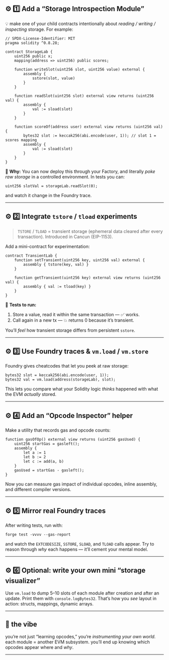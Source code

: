 ## ⚙️ 1️⃣ Add a “Storage Introspection Module”

💡 make one of your child contracts intentionally about _reading / writing / inspecting_ storage.
For example:

```solidity
// SPDX-License-Identifier: MIT
pragma solidity ^0.8.28;

contract StorageLab {
    uint256 public x;
    mapping(address => uint256) public scores;

    function writeSlot(uint256 slot, uint256 value) external {
        assembly {
            sstore(slot, value)
        }
    }

    function readSlot(uint256 slot) external view returns (uint256 val) {
        assembly {
            val := sload(slot)
        }
    }

    function scoreOf(address user) external view returns (uint256 val) {
        bytes32 slot := keccak256(abi.encode(user, 1)); // slot 1 = scores mapping
        assembly {
            val := sload(slot)
        }
    }
}
```

🎯 **Why:**
You can now deploy this through your Factory, and literally _poke raw storage_ in a controlled environment.
In tests you can:

```solidity
uint256 slotVal = storageLab.readSlot(0);
```

and watch it change in the Foundry trace.

---

## ⚙️ 2️⃣ Integrate `tstore` / `tload` experiments

> `TSTORE` / `TLOAD` = transient storage (ephemeral data cleared after every transaction).
> Introduced in Cancun (EIP-1153).

Add a mini-contract for experimentation:

```solidity
contract TransientLab {
    function setTransient(uint256 key, uint256 val) external {
        assembly { tstore(key, val) }
    }

    function getTransient(uint256 key) external view returns (uint256 val) {
        assembly { val := tload(key) }
    }
}
```

🧠 **Tests to run:**

1. Store a value, read it within the same transaction — ✅ works.
2. Call again in a new tx — 💥 returns 0 because it’s transient.

You’ll _feel_ how transient storage differs from persistent `sstore`.

---

## ⚙️ 3️⃣ Use Foundry traces & `vm.load` / `vm.store`

Foundry gives cheatcodes that let you peek at raw storage:

```solidity
bytes32 slot = keccak256(abi.encode(user, 1));
bytes32 val = vm.load(address(storageLab), slot);
```

This lets you compare what your Solidity logic _thinks_ happened with what the EVM _actually_ stored.

---

## ⚙️ 4️⃣ Add an “Opcode Inspector” helper

Make a utility that records gas and opcode counts:

```solidity
function gasOfOp() external view returns (uint256 gasUsed) {
    uint256 startGas = gasleft();
    assembly {
        let a := 1
        let b := 2
        let c := add(a, b)
    }
    gasUsed = startGas - gasleft();
}
```

Now you can measure gas impact of individual opcodes, inline assembly, and different compiler versions.

---

## ⚙️ 5️⃣ Mirror real Foundry traces

After writing tests, run with:

```
forge test -vvvv --gas-report
```

and watch the `EXTCODESIZE`, `SSTORE`, `SLOAD`, and `TLOAD` calls appear.
Try to reason through _why_ each happens — it’ll cement your mental model.

---

## ⚙️ 6️⃣ Optional: write your own mini “storage visualizer”

Use `vm.load` to dump 5–10 slots of each module after creation and after an update.
Print them with `console.logBytes32`.
That’s how you _see_ layout in action: structs, mappings, dynamic arrays.

---

## 💅 the vibe

you’re not just “learning opcodes,” you’re _instrumenting your own world._
each module = another EVM subsystem.
you’ll end up knowing which opcodes appear where and _why_.

---
